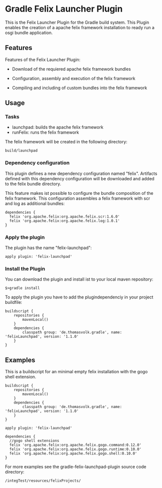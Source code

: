 Gradle Felix Launcher Plugin
============================

This is the Felix Launcher Plugin for the Gradle build system. This Plugin enables
the creation of a apache felix framework installation to ready run a osgi bundle 
application.

Features
--------

Features of the Felix Launcher Plugin:

* Download of the requiered apache felix framework bundles

* Configuration, assembly and execution of the felix framework

* Compiling and including of custom bundles into the felix framework

Usage
-----

### Tasks ###

 * launchpad: builds the apache felix framework 
 * runFelix: runs the felix framework

The felix framework will be created in the following directory:

	build/launchpad

### Dependency configuration ###

This plugin defines a new dependency configuration named "felix". 
Artifacts defined with this dependency configuration will be downloaded and
added to the felix bundle directory.

This feature makes ist possible to configure the bundle composition of the
felix framework. This configuration assembles a felix framework with 
scr and log as additional bundles:

	dependencies {
	  felix 'org.apache.felix:org.apache.felix.scr:1.6.0'
	  felix 'org.apache.felix:org.apache.felix.log:1.0.1'
	}

### Apply the plugin ###

The plugin has the name "felix-launchpad":

	apply plugin: 'felix-launchpad'

### Install the Plugin ###

You can download the plugin and install ist to your local maven repository:

	$>gradle install

To apply the plugin you have to add the plugindependenciy in your project buildfile:

	buildscript {
	    repositories {
	        mavenLocal()
	    }
	    dependencies {
	        classpath group: 'de.thomasvolk.gradle', name: 'felixLaunchpad', version: '1.1.0'
	    }
	}



Examples
--------

This is a buildscript for an minimal empty felix installation with the gogo shell
extension.

	buildscript {
	    repositories {
	        mavenLocal()
	    }
	    dependencies {
	        classpath group: 'de.thomasvolk.gradle', name: 'felixLaunchpad', version: '1.1.0'
	    }
	}

	apply plugin: 'felix-launchpad'

	dependencies {
	  //gogo shell extensions
	  felix 'org.apache.felix:org.apache.felix.gogo.command:0.12.0'
	  felix 'org.apache.felix:org.apache.felix.gogo.runtime:0.10.0'
	  felix 'org.apache.felix:org.apache.felix.gogo.shell:0.10.0'
	}

For more examples see the gradle-felix-launchpad-plugin source code directory:

	/integTest/resources/felixProjects/
